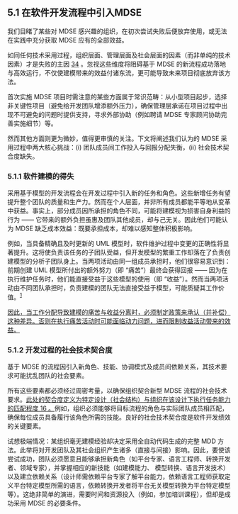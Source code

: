 ## 5.1 在软件开发流程中引入MDSE
我们目睹了某些对 MDSE 感兴趣的组织，在初次尝试失败后便放弃使用，或无法在实践中充分获取 MDSE 应有的全部效益。

如同任何技术采用过程，组织层面、管理层面及社会层面的因素（而非单纯的技术因素）才是失败的主因 [34](../bibliography.md#34) 。忽视这些维度将阻碍基于 MDSE 的新流程成功落地与高效运行，不仅使建模带来的效益付诸东流，更可能导致未来项目彻底放弃该方法。

首次实施 MDSE 项目时需注意的某些方面属于常识范畴：从小型项目起步，选择非关键性项目（避免给开发团队增添额外压力），确保管理层承诺在项目过程中出现不可避免的问题时提供支持，寻求外部协助（例如聘请 MDSE 专家顾问协助完善实施细节）等。

然而其他方面则更为微妙，值得更审慎的关注。下文将阐述我们认为的 MDSE 采用过程中两大核心挑战：(i) 团队成员间工作投入与回报分配失衡，(ii) 社会技术契合度缺失。

### 5.1.1 软件建模的得失
采用基于模型的开发流程会在开发过程中引入新的任务和角色。这些新增任务有望提升整个团队的质量和生产力。然而在个人层面，并非所有成员都能平等地从变革中获益。事实上，部分成员因所承担的角色不同，可能将建模视为损害自身利益的行为 —— 它带来的额外负担虽惠及团队其他成员，却与己无关。因此他们可能认为 MDSE 缺乏成本效益：既要承担成本，却难以感知整体积极影响。

例如，当具备精确且及时更新的 UML 模型时，软件维护过程中变更的正确性将显著提升。这将使负责该任务的子团队受益，但开发模型的繁重工作却落在了负责创建模型的分析子团队身上。当两项活动由同一组成员承担时，他们很容易意识到：前期创建 UML 模型所付出的额外努力（即 “痛苦”）最终会获得回报 —— 因为在执行维护任务时，他们能直接受益于这些模型的使用（即 “收益”）。然而当两项活动由不同团队承担时，负责建模的团队无法直接受益于模型，可能质疑其工作价值。<sup>[1](0.md#1)</sup>

<ins>因此，当工作分配导致建模的痛苦与收益分离时，必须制定政策来承认（并补偿）这种差异。否则在执行痛苦活动时可能面临动力问题，进而限制收益活动带来的效益。</ins>

### 5.1.2 开发过程的社会技术契合度
基于 MDSE 的流程因引入新角色、技能、协调模式及成员间依赖关系，其技术要求可能扰乱团队的社会要素。

所有这些要素都必须经过周密考量，以确保组织契合新型 MDSE 流程的社会技术要求。<ins>此处的契合度定义为特定设计（社会结构）与组织在该设计下执行任务能力的匹配程度 [16](../bibliography.md#16) 。</ins>例如，组织必须能够将目标流程的角色与实际团队成员相匹配，确保每位成员具备履行该角色所需的技能。良好的社会技术契合度是软件开发绩效的关键要素。

试想极端情况：某组织毫无建模经验却决定采用全自动代码生成的完整 MDD 方法。此举将对开发团队及其社会组织产生诸多（直接与间接）影响。因此，要使该尝试成功，团队必须愿意且能够承担新角色（如平台专家、语言工程师、转换开发者、领域专家），并掌握相应的新技能（如建模能力、 模型转换、语言开发技术）以及建立依赖关系（设计师需依赖平台专家了解平台能力，依赖语言工程师获取定义平台特定模型所需的语言，依赖转换开发者将平台无关模型转换为平台特定模型等）。这绝非简单的演进，需要时间和资源投入（例如，参加培训课程），但却是成功采用 MDSE 的必要条件。
